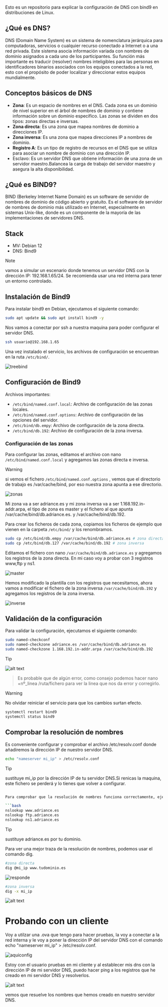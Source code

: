 Esto es un repositorio para explicar la configuración de DNS con bind9 en distribuciones de Linux. 

## ¿Qué es DNS?
DNS (Domain Name System) es un sistema de nomenclatura jerárquica para computadoras, servicios o cualquier recurso conectado a Internet o a una red privada. Este sistema asocia información variada con nombres de dominio asignados a cada uno de los participantes. Su función más importante es traducir (resolver) nombres inteligibles para las personas en identificadores binarios asociados con los equipos conectados a la red, esto con el propósito de poder localizar y direccionar estos equipos mundialmente.

## Conceptos básicos de DNS

- **Zona**: Es un espacio de nombres en el DNS. Cada zona es un dominio de nivel superior en el árbol de nombres de dominio y contiene información sobre un dominio específico. Las zonas se dividen en dos tipos: zonas directas e inversas.
- **Zona directa**: Es una zona que mapea nombres de dominio a direcciones IP.
- **Zona inversa**: Es una zona que mapea direcciones IP a nombres de dominio.
- **Registro A**: Es un tipo de registro de recursos en el DNS que se utiliza para asociar un nombre de dominio con una dirección IP.
- Esclavo: Es un servidor DNS que obtiene información de una zona de un servidor maestro.Balancea la carga de trabajo del servidor maestro y asegura la alta disponibilidad.

## ¿Qué es BIND9?

BIND (Berkeley Internet Name Domain) es un software de servidor de nombres de dominio de código abierto y gratuito. Es el software de servidor de nombres de dominio más utilizado en Internet, especialmente en sistemas Unix-like, donde es un componente de la mayoría de las implementaciones de servidores DNS.

## Stack

- MV: Debian 12
- DNS: Bind9
> [!NOTE]
> vamos a simular un escenario donde tenemos un servidor DNS con la dirección IP: 192.168.1.65/24. Se recomienda usar una red interna para tener un entorno controlado.

## Instalación de Bind9

Para instalar bind9 en Debian, ejecutamos el siguiente comando:

```bash
sudo apt update && sudo apt install bind9 -y
```

Nos vamos a conectar por ssh a nuestra maquina para poder configurar el servidor DNS.

```bash
ssh usuario@192.168.1.65
```
Una vez instalado el servicio, los archivos de configuración se encuentran en la ruta `/etc/bind/`.

![treebind](image.png)

## Configuración de Bind9

Archivos importantes:

- `/etc/bind/named.conf.local`: Archivo de configuración de las zonas locales.
- `/etc/bind/named.conf.options`: Archivo de configuración de las opciones del servidor.
- `/etc/bind/db.empy`: Archivo de configuración de la zona directa.
- `/etc/bind/db.192`: Archivo de configuración de la zona inversa.

### Configuración de las zonas

Para configurar las zonas, editamos el archivo con nano `/etc/bind/named.conf.local` y agregamos las zonas directa e inversa.
> [!WARNING]
> si vemos el fichero `/etc/bind/named.conf.options` , vemos que el directorio de trabajo es /var/cache/bind, por eso nuestra zona apunta a ese directorio.

![zonas](image-1.png)

Mi zona va a ser adriance.es y mi zona inversa va a ser 1.168.192.in-addr.arpa, el tipo de zona  es master y el fichero al que apunta /var/cache/bind/db.adriance.es. y  /var/cache/bind/db.192.

Para crear los ficheros de cada zona, copiamos los ficheros de ejemplo que vienen en la carpeta `/etc/bind/` y los renombramos.

```bash
sudo cp /etc/bind/db.empy /var/cache/bind/db.adriance.es # zona directa
sudo cp /etc/bind/db.127 /var/cache/bind/db.192 # zona inversa
```

Editamos el fichero con nano `/var/cache/bind/db.adriance.es` y agregamos los registros de la zona directa. En mi caso voy a probar con 3 registros www,ftp y ns1.

![master](image-2.png)

Hemos modificado la plantilla con los registros que necesitamos, ahora vamos a modificar el fichero de la zona inversa `/var/cache/bind/db.192` y agregamos los registros de la zona inversa.

![inverse](image-3.png)

## Validación de la configuración

Para validar la configuración, ejecutamos el siguiente comando:

```bash
sudo named-checkconf
sudo named-checkzone adriance.es /var/cache/bind/db.adriance.es
sudo named-checkzone 1.168.192.in-addr.arpa /var/cache/bind/db.192
```
> [!TIP]
![alt text](image-5.png)
> Es probable que de algún error, como consejo podemos hacer nano +nº_linea /ruta/fichero para ver la linea que nos da error y corregirlo.

> [!WARNING]
No olvidar reiniciar el servicio para que los cambios surtan efecto.

```bash
systemctl restart bind9
systemctl status bind9
```

## Comprobar la resolución de nombres

Es conveniente configurar y comprobar el archivo /etc/resolv.conf donde añadiremos la dirección IP de nuestro servidor DNS.
```bash
echo "nameserver mi_ip" > /etc/resolv.conf
```
> [!TIP]
> sustituye mi_ip por la dirección IP de tu servidor DNS.Si renicas la maquina, este fichero se perderá y lo tienes que volver a configurar.

```bash

Para comprobar que la resolución de nombres funciona correctamente, ejecutamos el siguiente comando:

```bash
nslookup www.adriance.es
nslookup ftp.adriance.es
nslookup ns1.adriance.es
```
> [!TIP]
> sustituye adriance.es por tu dominio.

Para ver una mejor traza de la resolución de nombres, podemos usar el comando dig.

```bash
#zona directa
dig @mi_ip www.tudominio.es
```
![responde](image-6.png)

```bash
#zona inversa
dig -x mi_ip
```
![alt text](image-7.png)


# Probando con un cliente

Voy a utilzar una .ova que tengo para hacer pruebas, la voy a conectar a la red interna y le voy a poner la dirección IP del servidor DNS con el comando echo "nameserver mi_ip" > /etc/resolv.conf.

![aquiconfig](image-8.png)

Estoy con el usuario pruebas en mi cliente y al establecer mis dns con la dirección IP de mi servidor DNS, puedo hacer ping a los registros que he creado en mi servidor DNS y resolverlos.

![alt text](image-9.png)

vemos que resuelve los nombres que hemos creado en nuestro servidor DNS.
